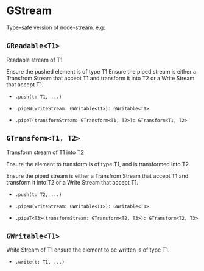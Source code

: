 # GStream

Type-safe version of node-stream.
e.g:

## `GReadable<T1>`
  Readable stream of T1

  Ensure the pushed element is of type T1
  Ensure the piped stream is either a Transfrom Stream that accept T1 and transform it into T2
  or a Write Stream that accept T1.

  - `.push(t: T1, ...)`

  - `.pipeW(writeStream: GWritable<T1>): GWritable<T1>`

  - `.pipeT(transformStream: GTransform<T1, T2>): GTransform<T1, T2>`

## `GTransform<T1, T2>`
  Transform stream of T1 into T2

  Ensure the element to transform is of type T1, and is transformed into T2.

  Ensure the piped stream is either a Transfrom Stream that accept T1 and transform it into T2
  or a Write Stream that accept T1.

  - `.push(t: T2, ...)`

  - `.pipeW(writeStream: GWritable<T1>): GWritable<T1>`

  - `.pipeT<T3>(transformStream: GTransform<T2, T3>): GTransform<T2, T3>`

## `GWritable<T1>`
  Write Stream of T1
  ensure the element to be written is of type T1.

  - `.write(t: T1, ...)`
